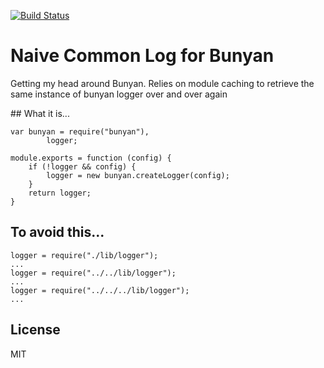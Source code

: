 [![Build Status](https://travis-ci.org/cblanc/commonlog-bunyan.png)](https://travis-ci.org/cblanc/commonlog-bunyan)

# Naive Common Log for Bunyan

Getting my head around Bunyan. Relies on module caching to retrieve the same instance of bunyan logger over and over again

## What it is...

```
var bunyan = require("bunyan"),
		logger;

module.exports = function (config) {
	if (!logger && config) {
		logger = new bunyan.createLogger(config);
	}
	return logger;
}
```

## To avoid this...

```
logger = require("./lib/logger");
...
logger = require("../../lib/logger");
...
logger = require("../../../lib/logger");
...
```

## License

MIT